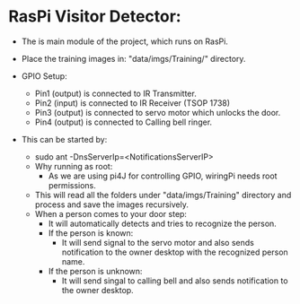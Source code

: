 RasPi Visitor Detector:
=======================

- The is main module of the project, which runs on RasPi. 

- Place the training images in: "data/imgs/Training/<nameOfThePerson>" directory. 

- GPIO Setup:
  - Pin1 (output) is connected to IR Transmitter. 
  - Pin2 (input) is connected to IR Receiver (TSOP 1738)
  - Pin3 (output) is connected to servo motor which unlocks the door. 
  - Pin4 (output) is connected to Calling bell ringer. 
  
- This can be started by: 
  - sudo ant -DnsServerIp=&lt;NotificationsServerIP&gt;
  - Why running as root:
    - As we are using pi4J for controlling GPIO, wiringPi needs root permissions. 
  - This will read all the folders under "data/imgs/Training" directory and process and save the images recursively. 
  - When a person comes to your door step:
    - It will automatically detects and tries to recognize the person. 
    - If the person is known:
      - It will send signal to the servo motor and also sends notification to the owner desktop with the recognized person name. 
    - If the person is unknown:
      - It will send singal to calling bell and also sends notification to the owner desktop. 
